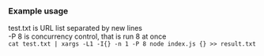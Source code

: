 ### Example usage
test.txt is URL list separated by new lines  
-P 8 is concurrency control, that is run 8 at once  
```cat test.txt | xargs -L1 -I{} -n 1 -P 8 node index.js {} >> result.txt```